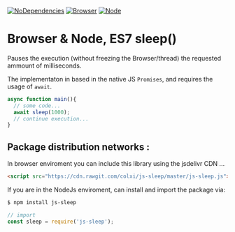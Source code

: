 [![NoDependencies](https://img.shields.io/badge/dependencies-none-green.svg)](https://github.com/colxi/midi-parser-js)
[![Browser](https://img.shields.io/badge/browser-compatible-blue.svg)](https://github.com/colxi/midi-parser-js)
[![Node](https://img.shields.io/badge/node-compatible-brightgreen.svg)](https://www.npmjs.com/package/midi-parser-js)

# Browser & Node, ES7 sleep()

Pauses the execution (without freezing the Browser/thread) the requested ammount of milliseconds.

The implementaton in based in the native JS `Promises`, and requires the usage of `await`.

    
```javascript
async function main(){
  // some code...
  await sleep(1000);
  // continue execution...
}
```

## Package distribution networks :

In browser enviroment you can include this library using the jsdelivr CDN ...

```html
<script src="https://cdn.rawgit.com/colxi/js-sleep/master/js-sleep.js"></script>
```

If you are in the NodeJs enviroment, can install and import the package via:

```bash
$ npm install js-sleep
```
```javascript
// import
const sleep = require('js-sleep');
```


